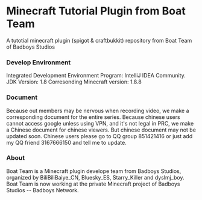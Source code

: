 # Minecraft Tutorial Plugin from Boat Team
A tutotial minecraft plugin (spigot & craftbukkit) repository from Boat Team of Badboys Studios



### Develop Environment
Integrated Development Environment Program: IntelliJ IDEA Community.
JDK Version: 1.8
Corresonding Minecraft version: 1.8.8


### Document
Because out members may be nervous when recording video, we make a corresponding document for the entire series.
Because chinese users cannot access google unless using VPN, and it's not legal in PRC, we make a Chinese document for chinese viewers.
But chinese document may not be updated soon. Chinese users please go to QQ group 851421416 or just add my QQ friend 3167666150 and tell me to update.


### About
Boat Team is a Minecraft plugin develope team from Badboys Studios, organized by BiliBiliBaiye_CN, Bluesky_ES, Starry_Killer and dyslmj_boy.
Boat Team is now working at the private Minecraft project of Badboys Studios -- Badboys Network.
